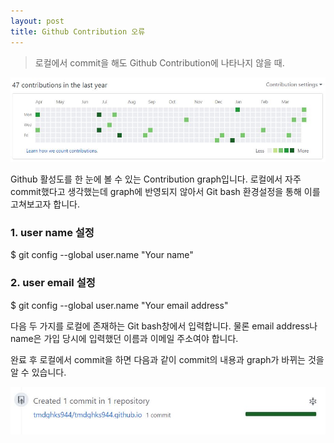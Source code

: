 ```yaml
---
layout: post
title: Github Contribution 오류
---
```


> 로컬에서 commit을 해도 Github Contribution에 나타나지 않을 때.

![universal](/img/2017-04-04/github.jpg)

Github 활성도를 한 눈에 볼 수 있는 Contribution graph입니다. 로컬에서 자주 commit했다고 생각했는데 graph에 반영되지 않아서 Git bash 환경설정을 통해 이를 고쳐보고자 합니다.

### 1. user name 설정

$ git config --global user.name "Your name"

### 2. user email 설정

$ git config --global user.name "Your email address"

다음 두 가지를 로컬에 존재하는 Git bash창에서 입력합니다. 물론 email address나 name은 가입 당시에 입력했던 이름과 이메일 주소여야 합니다.

완료 후 로컬에서 commit을 하면 다음과 같이 commit의 내용과 graph가 바뀌는 것을 알 수 있습니다.

![universal](/img/2017-04-04/github1.jpg)
